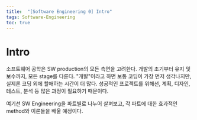 ```yaml
---
title:  "[Software Engineering 0] Intro"
tags: Software-Engineering
toc: true
---
```


# Intro
소프트웨어 공학은 SW production의 모든 측면을 고려한다. 개발의 초기부터 유지 및 보수까지, 모든 stage를 다룬다. "개발"이라고 하면 보통 코딩이 가장 먼저 생각나지만, 실제론 코딩 외에 할애하는 시간이 더 많다. 성공적인 프로젝트를 위해선, 계획, 디자인, 테스트, 분석 등 많은 과정이 필요하기 때문이다.

여기선 SW Engineering을 파트별로 나누어 살펴보고, 각 파트에 대한 효과적인 method와 이론들을 배울 예정이다.
